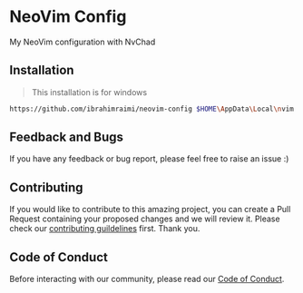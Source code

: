 # NeoVim Config

My NeoVim configuration with NvChad

## Installation

> This installation is for windows

```sh
https://github.com/ibrahimraimi/neovim-config $HOME\AppData\Local\nvim --depth
```

## Feedback and Bugs

If you have any feedback or bug report, please feel free to raise an issue :)

## Contributing

If you would like to contribute to this amazing project, you can create a Pull Request containing your proposed changes and we will review it. Please check our [contributing guildelines](CONTRIBUTING.md) first. Thank you.

## Code of Conduct

Before interacting with our community, please read our [Code of Conduct](CODE_OF_CONDUCT.md).
